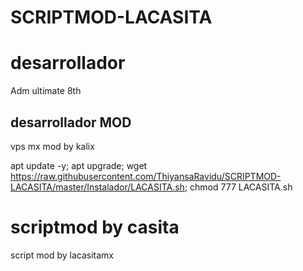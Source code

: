 # SCRIPTMOD-LACASITA

# desarrollador
Adm ultimate 8th 
## desarrollador MOD
vps mx mod by kalix

apt update -y; apt upgrade; wget https://raw.githubusercontent.com/ThiyansaRavidu/SCRIPTMOD-LACASITA/master/Instalador/LACASITA.sh; chmod 777 LACASITA.sh

# scriptmod by casita
script mod by lacasitamx
